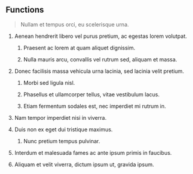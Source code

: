 ## Functions

> Nullam et tempus orci, eu scelerisque urna.

1. Aenean hendrerit libero vel purus pretium, ac egestas lorem volutpat. 

    1. Praesent ac lorem at quam aliquet dignissim. 

    1. Nulla mauris arcu, convallis vel rutrum sed, aliquam et massa. 

1. Donec facilisis massa vehicula urna lacinia, sed lacinia velit pretium. 

    1. Morbi sed ligula nisl. 
    
    1. Phasellus et ullamcorper tellus, vitae vestibulum lacus. 
    
    1. Etiam fermentum sodales est, nec imperdiet mi rutrum in. 
    
1. Nam tempor imperdiet nisi in viverra. 

1. Duis non ex eget dui tristique maximus. 

    1. Nunc pretium tempus pulvinar. 

1. Interdum et malesuada fames ac ante ipsum primis in faucibus. 

1. Aliquam et velit viverra, dictum ipsum ut, gravida ipsum.